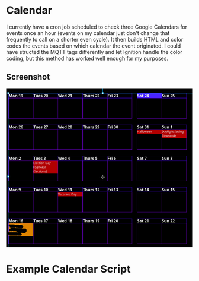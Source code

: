 # Calendar
I currently have a cron job scheduled to check three Google Calendars for events once an hour (events on my calendar just don't change that frequently to call on a shorter even cycle). It then builds HTML and color codes the events based on which calendar the event originated. I could have structed the MQTT tags differently and let Ignition handle the color coding, but this method has worked well enough for my purposes. 

## Screenshot
![Smart Mirror](/calendar/images/CalendarAddOn_Screenshot.png)

# Example Calendar Script

